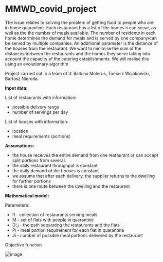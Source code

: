 # MMWD_covid_project

The issue relates to solving the problem of getting food to people who are in home quarantine. Each restaurant has a list of the homes it can serve, as well as the 
the number of meals available. The number of residents in each home determines the demand for meals and is served by one company/can be served by 
multiple companies. An additional parameter is the distance of the houses from the restaurant. We want to minimise the sum of the distances between the restaurants and the homes they serve 
taking into account the capacity of the catering establishments. We will realise this using an evolutionary algorithm.


Project carried out in a team of 3: Balbina Molerus, Tomasz Wojakowski, Bartosz Nieroda.

**Input data:**

List of restaurants with information:
  - possible delivery range 
  - number of servings per day

List of houses with information:
  - location
  - meal requirements (portions) 

**Assumptions:**

  - the house receives the entire demand from one restaurant or can accept split portions from several.
  - the daily restaurant throughput is constant
  - the daily demand of the houses is constant
  - we assume that after each delivery, the supplier returns to the dwelling for further portions
  - there is one route between the dwelling and the restaurant 


**Mathematical model:**

Parameters:
  - R - collection of restaurants serving meals
  - M - set of flats with people in quarantine
  - Di,j - the path separating the restaurants and the flats
  - Pi - meal portion requirement for each flat in quarantine
  - Ji - number of possible meal portions delivered by the restaurant

Objective function

![image](https://user-images.githubusercontent.com/49729749/111630480-b2691a80-87f2-11eb-82cd-6f33e918f1c7.png)


